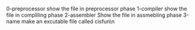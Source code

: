 0-preprocessor show the file in preprocessor phase
1-compiler show the file in compliling phase
2-assembler Show the file in assmebling phase
3-name make an excutable file called cisfun\n
